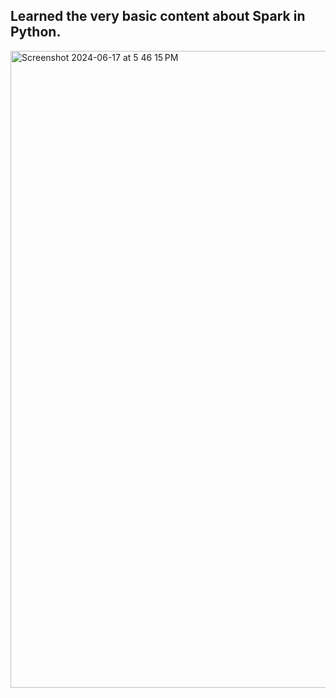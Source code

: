 ## Learned the very basic content about Spark in Python. 

<img width="1019" alt="Screenshot 2024-06-17 at 5 46 15 PM" src="https://github.com/simonazy/Data-Engineering/assets/56880104/3d9f5639-79a2-47f8-a7d6-3963b7c0a4fb">
